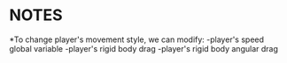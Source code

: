 # NOTES #
*To change player's movement style, we can modify: 
	-player's speed global variable
	-player's rigid body drag
	-player's rigid body angular drag